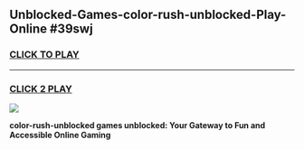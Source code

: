 
## Unblocked-Games-color-rush-unblocked-Play-Online #39swj
<h3>
<a href="https://news.freeplayer.one?title=color-rush-unblocked&ref=3">CLICK TO PLAY</a></h3>
<hr>

<h3>
<a href="https://news.freeplayer.one?title=color-rush-unblocked&ref=3">CLICK 2 PLAY</a>
  
</h3>

<a href="https://news.freeplayer.one?title=color-rush-unblocked&ref=3"><img src="https://clearcache.store/games.png"></a>


**color-rush-unblocked games unblocked: Your Gateway to Fun and Accessible Online Gaming**
